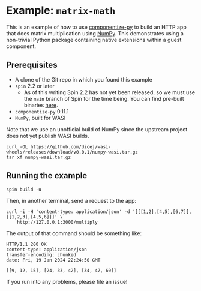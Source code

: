 # Example: `matrix-math`

This is an example of how to use [componentize-py] to build an HTTP app that
does matrix multiplication using [NumPy].  This demonstrates using a non-trivial
Python package containing native extensions within a guest component.

[componentize-py]: https://github.com/bytecodealliance/componentize-py
[NumPy]: https://numpy.org

## Prerequisites

* A clone of the Git repo in which you found this example
* `spin` 2.2 or later
    * As of this writing Spin 2.2 has not yet been released, so we must use the `main` branch of Spin for the time being. You can find pre-built binaries [here](https://github.com/fermyon/spin/releases/tag/canary).
* `componentize-py` 0.11.1
* `NumPy`, built for WASI

Note that we use an unofficial build of NumPy since the upstream project does
not yet publish WASI builds.

```
curl -OL https://github.com/dicej/wasi-wheels/releases/download/v0.0.1/numpy-wasi.tar.gz
tar xf numpy-wasi.tar.gz
```

## Running the example

```
spin build -u
```

Then, in another terminal, send a request to the app:

```
curl -i -H 'content-type: application/json' -d '[[[1,2],[4,5],[6,7]], [[1,2,3],[4,5,6]]]' \
    http://127.0.0.1:3000/multiply
```

The output of that command should be something like:

```
HTTP/1.1 200 OK
content-type: application/json
transfer-encoding: chunked
date: Fri, 19 Jan 2024 22:24:50 GMT

[[9, 12, 15], [24, 33, 42], [34, 47, 60]]
```

If you run into any problems, please file an issue!
